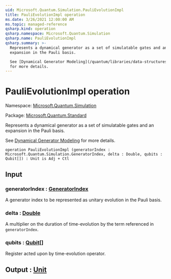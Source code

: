 ```yaml
---
uid: Microsoft.Quantum.Simulation.PauliEvolutionImpl
title: PauliEvolutionImpl operation
ms.date: 3/26/2021 12:00:00 AM
ms.topic: managed-reference
qsharp.kind: operation
qsharp.namespace: Microsoft.Quantum.Simulation
qsharp.name: PauliEvolutionImpl
qsharp.summary: >-
  Represents a dynamical generator as a set of simulatable gates and an
  expansion in the Pauli basis.

  See [Dynamical Generator Modeling](/quantum/libraries/data-structures#dynamical-generator-modeling)
  for more details.
---
```


# PauliEvolutionImpl operation

Namespace: [Microsoft.Quantum.Simulation](xref:Microsoft.Quantum.Simulation)

Package: [Microsoft.Quantum.Standard](https://nuget.org/packages/Microsoft.Quantum.Standard)


Represents a dynamical generator as a set of simulatable gates and anexpansion in the Pauli basis.See [Dynamical Generator Modeling](/quantum/libraries/data-structures#dynamical-generator-modeling)for more details.

```qsharp
operation PauliEvolutionImpl (generatorIndex : Microsoft.Quantum.Simulation.GeneratorIndex, delta : Double, qubits : Qubit[]) : Unit is Adj + Ctl
```


## Input

### generatorIndex : [GeneratorIndex](xref:Microsoft.Quantum.Simulation.GeneratorIndex)

A generator index to be represented as unitary evolution in the Paulibasis.


### delta : [Double](xref:microsoft.quantum.lang-ref.double)

A multiplier on the duration of time-evolution by the term referencedin `generatorIndex`.


### qubits : [Qubit](xref:microsoft.quantum.lang-ref.qubit)[]

Register acted upon by time-evolution operator.



## Output : [Unit](xref:microsoft.quantum.lang-ref.unit)

